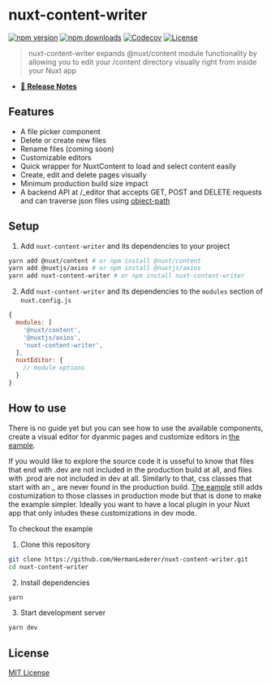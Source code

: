 # nuxt-content-writer

[![npm version][npm-version-src]][npm-version-href]
[![npm downloads][npm-downloads-src]][npm-downloads-href]
[![Codecov][codecov-src]][codecov-href]
[![License][license-src]][license-href]

> nuxt-content-writer expands @nuxt/content module functionality by
> allowing you to edit your /content directory visually right from inside your Nuxt app

- [📖 **Release Notes**](https://github.com/HermanLederer/nuxt-content-writer/releases)

## Features

- A file picker component
- Delete or create new files
- Rename files (coming soon)
- Customizable editors
- Quick wrapper for NuxtContent to load and select content easily
- Create, edit and delete pages visually
- Minimum production build size impact
- A backend API at /_editor that accepts GET, POST and DELETE requests and can traverse json files using [object-path](https://github.com/mariocasciaro/object-path)

## Setup

1. Add `nuxt-content-writer` and its dependencies to your project

```bash
yarn add @nuxt/content # or npm install @nuxt/content
yarn add @nuxtjs/axios # or npm install @nuxtjs/axios 
yarn add nuxt-content-writer # or npm install nuxt-content-writer
```

2. Add `nuxt-content-writer` and its dependencies to the `modules` section of `nuxt.config.js`

```js
{
  modules: [
    '@nuxt/content',
    '@nuxtjs/axios',
    'nuxt-content-writer',
  ],
  nuxtEditor: {
    // module options
  }
}
```

## How to use

There is no guide yet but you can see how to use the available components, create a visual editor for dyanmic pages and customize editors in [the eample](https://github.com/HermanLederer/nuxt-content-writer).

If you would like to explore the source code it is usseful to know that files that end with .dev are not included in the production build at all, and files with .prod are not included in dev at all. Similarly to that, css classes that start with an _ are never found in the production build. [The eample](https://github.com/HermanLederer/nuxt-content-writer) still adds costumization to those classes in production mode but that is done to make the example simpler. Ideally you want to have a local plugin in your Nuxt app that only inludes these customizations in dev mode.

To checkout the example

1. Clone this repository

```bash
git clone https://github.com/HermanLederer/nuxt-content-writer.git
cd nuxt-content-writer
```

2. Install dependencies

```bash
yarn
```

3. Start development server

```bash
yarn dev
```

## License

[MIT License](./LICENSE)

<!-- Badges -->

[npm-version-src]: https://img.shields.io/npm/v/nuxt-content-writer/latest.svg
[npm-version-href]: https://npmjs.com/package/nuxt-content-writer
[npm-downloads-src]: https://img.shields.io/npm/dm/nuxt-content-writer.svg
[npm-downloads-href]: https://npmjs.com/package/nuxt-content-writer
[github-actions-ci-src]: https://github.com/HermanLederer/nuxt-content-writer/workflows/ci/badge.svg
[github-actions-ci-href]: https://github.com/HermanLederer/nuxt-content-writer/actions?query=workflow%3Aci
[codecov-src]: https://img.shields.io/codecov/c/github/HermanLederer/nuxt-content-writer.svg
[codecov-href]: https://codecov.io/gh/HermanLederer/nuxt-content-writer
[license-src]: https://img.shields.io/npm/l/nuxt-content-writer.svg
[license-href]: https://npmjs.com/package/nuxt-content-writer
